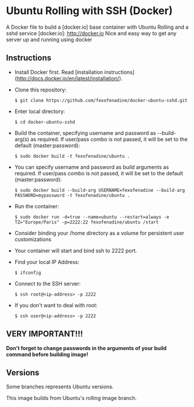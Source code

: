 Ubuntu Rolling with SSH (Docker)
=========

A Docker file to build a [docker.io] base container with Ubuntu Rolling and a sshd service
[docker.io]: http://docker.io
Nice and easy way to get any server up and running using docker


Instructions
-----------
 - Install Docker first. 
   Read [installation instructions] (http://docs.docker.io/en/latest/installation/).
 
 
 - Clone this repository:
 
   `$ git clone https://github.com/fexofenadine/docker-ubuntu-sshd.git`
 
 
 - Enter local directory:
 
   `$ cd docker-ubuntu-sshd`
 
 
 - Build the container, specifying username and password as --build-arg(s) as required. If user/pass combo is not passed, it will be set to the default (master:password):
 
   `$ sudo docker build -t fexofenadine/ubuntu .`
 
 
 - You can specify username and password as build arguments as required. If user/pass combo is not passed, it will be set to the default (master:password):
 
   `$ sudo docker build --build-arg USERNAME=fexofenadine --build-arg PASSWORD=mypassword -t fexofenadine/ubuntu .`
  
 
 - Run the container:
 
   `$ sudo docker run -d=true --name=ubuntu --restart=always -e TZ="Europe/Paris" -p=2222:22 fexofenadine/ubuntu /start`
 
 
 - Consider binding your /home directory as a volume for persistent user customizations
 
 
 - Your container will start and bind ssh to 2222 port.
 
 
 - Find your local IP Address:
 
   `$ ifconfig`
 
 
 - Connect to the SSH server:
 
   `$ ssh root@<ip-address> -p 2222`
 
 
 - If you don't want to deal with root:
 
   `$ ssh user@<ip-address> -p 2222`
 

**VERY IMPORTANT!!!**
-----------

 **Don't forget to change passwords in the arguments of your build command before building image!**


Versions
-----------
Some branches represents Ubuntu versions.

This image builds from Ubuntu's rolling image branch.


